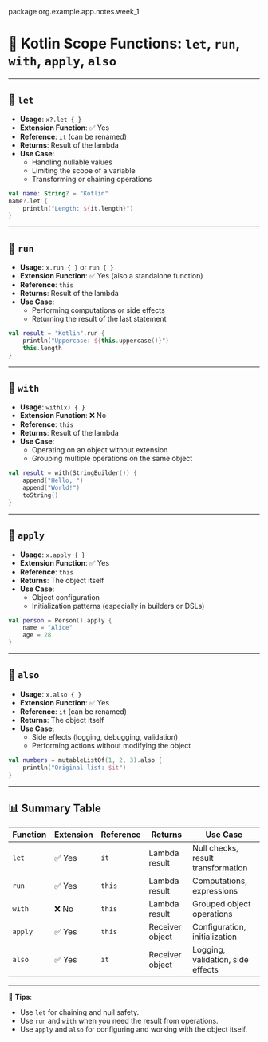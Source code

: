 package org.example.app.notes.week_1

# 📘 Kotlin Scope Functions: `let`, `run`, `with`, `apply`, `also`

---

## 🔹 `let`

- **Usage**: `x?.let { }`
- **Extension Function**: ✅ Yes
- **Reference**: `it` (can be renamed)
- **Returns**: Result of the lambda
- **Use Case**:
    - Handling nullable values
    - Limiting the scope of a variable
    - Transforming or chaining operations

```kotlin
val name: String? = "Kotlin"
name?.let {
    println("Length: ${it.length}")
}
```

---

## 🔹 `run`

- **Usage**: `x.run { }` or `run { }`
- **Extension Function**: ✅ Yes (also a standalone function)
- **Reference**: `this`
- **Returns**: Result of the lambda
- **Use Case**:
    - Performing computations or side effects
    - Returning the result of the last statement

```kotlin
val result = "Kotlin".run {
    println("Uppercase: ${this.uppercase()}")
    this.length
}
```

---

## 🔹 `with`

- **Usage**: `with(x) { }`
- **Extension Function**: ❌ No
- **Reference**: `this`
- **Returns**: Result of the lambda
- **Use Case**:
    - Operating on an object without extension
    - Grouping multiple operations on the same object

```kotlin
val result = with(StringBuilder()) {
    append("Hello, ")
    append("World!")
    toString()
}
```

---

## 🔹 `apply`

- **Usage**: `x.apply { }`
- **Extension Function**: ✅ Yes
- **Reference**: `this`
- **Returns**: The object itself
- **Use Case**:
    - Object configuration
    - Initialization patterns (especially in builders or DSLs)

```kotlin
val person = Person().apply {
    name = "Alice"
    age = 28
}
```

---

## 🔹 `also`

- **Usage**: `x.also { }`
- **Extension Function**: ✅ Yes
- **Reference**: `it` (can be renamed)
- **Returns**: The object itself
- **Use Case**:
    - Side effects (logging, debugging, validation)
    - Performing actions without modifying the object

```kotlin
val numbers = mutableListOf(1, 2, 3).also {
    println("Original list: $it")
}
```

---

## 📊 Summary Table

| Function | Extension | Reference | Returns         | Use Case                            |
|----------|------------|-----------|------------------|--------------------------------------|
| `let`    | ✅ Yes     | `it`      | Lambda result    | Null checks, result transformation   |
| `run`    | ✅ Yes     | `this`    | Lambda result    | Computations, expressions            |
| `with`   | ❌ No      | `this`    | Lambda result    | Grouped object operations            |
| `apply`  | ✅ Yes     | `this`    | Receiver object  | Configuration, initialization        |
| `also`   | ✅ Yes     | `it`      | Receiver object  | Logging, validation, side effects    |

---

🧠 **Tips**:
- Use `let` for chaining and null safety.
- Use `run` and `with` when you need the result from operations.
- Use `apply` and `also` for configuring and working with the object itself.
